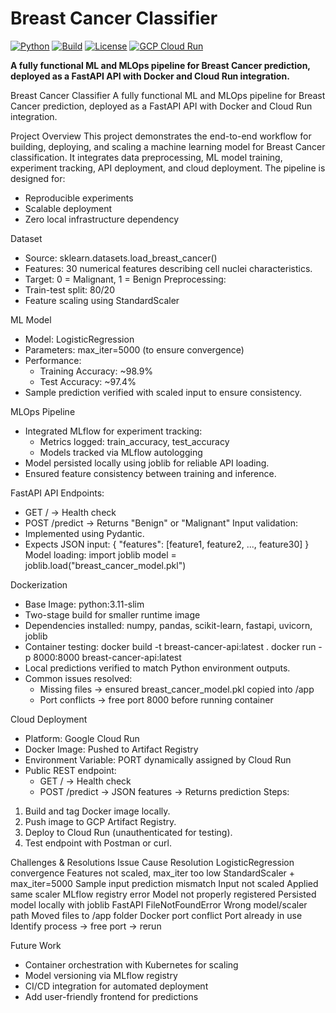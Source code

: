 # Breast Cancer Classifier

[![Python](https://img.shields.io/badge/python-3.11-blue.svg)](https://www.python.org/)
[![Build](https://img.shields.io/github/actions/workflow/status/ROHANSRIVATSA/breastCancerPrediction/docker-build.yml?branch=main)](https://github.com/ROHANSRIVATSA/breastCancerPrediction/actions)
[![License](https://img.shields.io/badge/license-MIT-green.svg)](LICENSE)
[![GCP Cloud Run](https://img.shields.io/badge/GCP-Cloud%20Run-orange.svg)](https://console.cloud.google.com/run)

**A fully functional ML and MLOps pipeline for Breast Cancer prediction, deployed as a FastAPI API with Docker and Cloud Run integration.**

Breast Cancer Classifier
A fully functional ML and MLOps pipeline for Breast Cancer prediction, deployed as a FastAPI API with Docker and Cloud Run integration.

Project Overview
This project demonstrates the end-to-end workflow for building, deploying, and scaling a machine learning model for Breast Cancer classification. It integrates data preprocessing, ML model training, experiment tracking, API deployment, and cloud deployment.
The pipeline is designed for:
* Reproducible experiments
* Scalable deployment
* Zero local infrastructure dependency

Dataset
* Source: sklearn.datasets.load_breast_cancer()
* Features: 30 numerical features describing cell nuclei characteristics.
* Target: 0 = Malignant, 1 = Benign
Preprocessing:
* Train-test split: 80/20
* Feature scaling using StandardScaler

ML Model
* Model: LogisticRegression
* Parameters: max_iter=5000 (to ensure convergence)
* Performance:
    * Training Accuracy: ~98.9%
    * Test Accuracy: ~97.4%
* Sample prediction verified with scaled input to ensure consistency.

MLOps Pipeline
* Integrated MLflow for experiment tracking:
    * Metrics logged: train_accuracy, test_accuracy
    * Models tracked via MLflow autologging
* Model persisted locally using joblib for reliable API loading.
* Ensured feature consistency between training and inference.

FastAPI API
Endpoints:
* GET / → Health check
* POST /predict → Returns "Benign" or "Malignant"
Input validation:
* Implemented using Pydantic.
* Expects JSON input:
{
  "features": [feature1, feature2, ..., feature30]
}
Model loading:
import joblib
model = joblib.load("breast_cancer_model.pkl")

Dockerization
* Base Image: python:3.11-slim
* Two-stage build for smaller runtime image
* Dependencies installed: numpy, pandas, scikit-learn, fastapi, uvicorn, joblib
* Container testing:
docker build -t breast-cancer-api:latest .
docker run -p 8000:8000 breast-cancer-api:latest
* Local predictions verified to match Python environment outputs.
* Common issues resolved:
    * Missing files → ensured breast_cancer_model.pkl copied into /app
    * Port conflicts → free port 8000 before running container

Cloud Deployment
* Platform: Google Cloud Run
* Docker Image: Pushed to Artifact Registry
* Environment Variable: PORT dynamically assigned by Cloud Run
* Public REST endpoint:
    * GET / → Health check
    * POST /predict → JSON features → Returns prediction
Steps:
1. Build and tag Docker image locally.
2. Push image to GCP Artifact Registry.
3. Deploy to Cloud Run (unauthenticated for testing).
4. Test endpoint with Postman or curl.

Challenges & Resolutions
Issue	Cause	Resolution
LogisticRegression convergence	Features not scaled, max_iter too low	StandardScaler + max_iter=5000
Sample input prediction mismatch	Input not scaled	Applied same scaler
MLflow registry error	Model not properly registered	Persisted model locally with joblib
FastAPI FileNotFoundError	Wrong model/scaler path	Moved files to /app folder
Docker port conflict	Port already in use	Identify process → free port → rerun

Future Work
* Container orchestration with Kubernetes for scaling
* Model versioning via MLflow registry
* CI/CD integration for automated deployment
* Add user-friendly frontend for predictions
